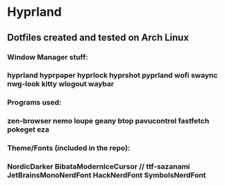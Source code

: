 # Hyprland

## Dotfiles created and tested on Arch Linux

### Window Manager stuff:
### hyprland hyprpaper hyprlock hyprshot pyprland wofi swaync nwg-look kitty wlogout waybar

### Programs used:
### zen-browser nemo loupe geany btop pavucontrol fastfetch pokeget eza

### Theme/Fonts (included in the repo):
### NordicDarker BibataModernIceCursor // ttf-sazanami JetBrainsMonoNerdFont HackNerdFont SymbolsNerdFont
